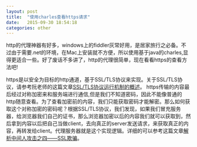 ```yaml
---
layout: post
title:  "使用charles查看https请求"
date:   2015-09-30 18:54:18
categories: other
---
```

http的代理神器有好多，windows上的fiddler灰常好用，是居家旅行之必备。不过由于需要.net的环境，在Mac上安装就不方便，所以使用基于java的charles,显得更适合一些。好了废话不多讲了，http的代理很简单，现在看看https的查看方法吧!

https是以安全为目标的http通道，基于SSL/TLS协议来实现。关于SSL/TLS协议，请参考阮老师的这篇文章[SSL/TLS协议运行机制的概述](http://www.ruanyifeng.com/blog/2014/02/ssl_tls.html)。
https传输的内容最后经过对称加密来和服务端进行通信,但是我们不知道密码，因此不能像普通的http随意查看。为了查看加密前的内容，我们只能获取密码才能解密。那么如何获取这个对称加密的密码呢？根据SSL/TLS协议，我们发现，如果我们冒充服务器，给浏览器我们自己的证书，那么浏览器加密以后的内容我们就可以获取到，然后拿到内容以后把自己当做client，去向真正的server发送请求，来获取真正的内容，再转发给client。代理服务器就是这个实现逻辑。详细的可以参考这篇文章[解析中间人攻击之四——SSL欺骗](http://security.ctocio.com.cn/297/9483797.shtml)。







[charles官网]:     http://www.charlesproxy.com/ 
